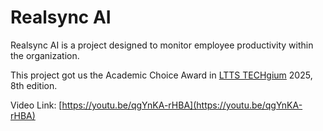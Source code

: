 # Realsync AI

Realsync AI is a project designed to monitor employee productivity within the organization.

This project got us the Academic Choice Award in [LTTS TECHgium](https://ltts.techgium.com) 2025, 8th edition.

Video Link: [https://youtu.be/qgYnKA-rHBA](https://youtu.be/qgYnKA-rHBA)
